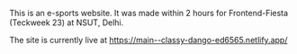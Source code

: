 This is an e-sports website. It was made within 2 hours for Frontend-Fiesta (Teckweek 23) at NSUT, Delhi.

The site is currently live at https://main--classy-dango-ed6565.netlify.app/
